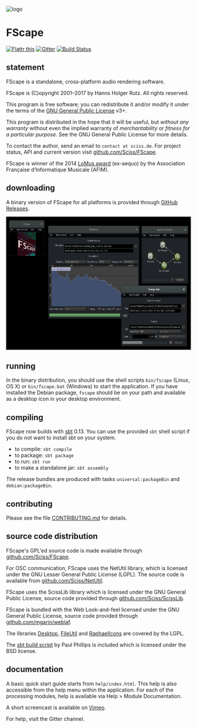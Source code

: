 ![logo](http://sciss.de/fscape/application.png)

# FScape

[![Flattr this](http://api.flattr.com/button/flattr-badge-large.png)](https://flattr.com/submit/auto?user_id=sciss&url=https%3A%2F%2Fgithub.com%2FSciss%2FFScape&title=FScape%20Music%20Application&language=Java&tags=github&category=software)
[![Gitter](https://badges.gitter.im/Join%20Chat.svg)](https://gitter.im/Sciss/FScape?utm_source=badge&utm_medium=badge&utm_campaign=pr-badge&utm_content=badge)
[![Build Status](https://travis-ci.org/Sciss/FScape.svg?branch=master)](https://travis-ci.org/Sciss/FScape)

## statement

FScape is a standalone, cross-platform audio rendering software.

FScape is (C)opyright 2001&ndash;2017 by Hanns Holger Rutz. All rights reserved.

This program is free software; you can redistribute it and/or modify it under the terms of the [GNU General Public License](http://github.com/Sciss/FScape/blob/master/LICENSE) v3+.

This program is distributed in the hope that it will be useful, but _without any warranty_ without even the implied warranty of _merchantability_ or _fitness for a particular purpose_. See the GNU General Public License for more details.

To contact the author, send an email to `contact at sciss.de`. For project status, API and current version visit [github.com/Sciss/FScape](http://github.com/Sciss/FScape).

FScape is winner of the 2014 [LoMus award](http://concours.afim-asso.org/) (ex-aequo) by the Association Française d’Informatique Musicale (AFIM).

## downloading

A binary version of FScape for all platforms is provided through [GitHub Releases](https://github.com/Sciss/FScape/releases/latest).

<img src="screenshot.png" alt="screenshot" width="648" height="363"/>

## running

In the binary distribution, you should use the shell scripts `bin/fscape` (Linux, OS X) or `bin/fscape.bat` (Windows) to start the application. If you have installed the Debian package, `fscape` should be on your path and available as a desktop icon in your desktop environment.

## compiling

FScape now builds with [sbt](http://www.scala-sbt.org/) 0.13. You can use the provided `sbt` shell script if you do not want to install sbt on your system.

 - to compile: `sbt compile`
 - to package: `sbt package`
 - to run: `sbt run`
 - to make a standalone jar: `sbt assembly`
 
The release bundles are produced with tasks `universal:packageBin` and `debian:packageBin`.

## contributing

Please see the file [CONTRIBUTING.md](CONTRIBUTING.md) for details.

## source code distribution

FScape's GPL'ed source code is made available through [github.com/Sciss/FScape](http://github.com/Sciss/FScape).

For OSC communication, FScape uses the NetUtil library, which is licensed under the GNU Lesser General Public License (LGPL). The source code is available from [github.com/Sciss/NetUtil](https://github.com/Sciss/NetUtil).

FScape uses the ScissLib library which is licensed under the GNU General Public License, source code provided through [github.com/Sciss/ScissLib](https://github.com/Sciss/ScissLib).

FScape is bundled with the Web Look-and-feel licensed under the GNU General Public License, source code provided through [github.com/mgarin/weblaf](https://github.com/mgarin/weblaf).

The libraries [Desktop](https://github.com/Sciss/Desktop), [FileUtil](https://github.com/Sciss/FileUtil) and [RaphaelIcons](https://github.com/Sciss/RaphaelIcons) are covered by the LGPL.

The [sbt build script](https://github.com/paulp/sbt-extras) by Paul Phillips is included which is licensed under the BSD license.

## documentation

A basic quick start guide starts from `help/index.html`. This help is also accessible from the help menu within the application. For each of the processing modules, help is available via Help &gt; Module Documentation.

A short screencast is available on [Vimeo](https://vimeo.com/26509124).

For help, visit the Gitter channel.
